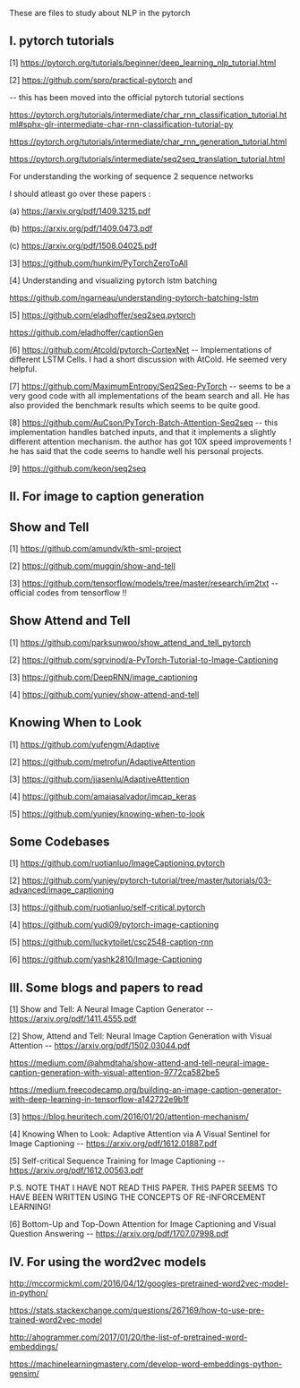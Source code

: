 These are files to study about NLP in the pytorch

I. pytorch tutorials 
------------------------------------

[1] https://pytorch.org/tutorials/beginner/deep_learning_nlp_tutorial.html

[2] https://github.com/spro/practical-pytorch and 

-- this has been moved into the official pytorch tutorial sections 

https://pytorch.org/tutorials/intermediate/char_rnn_classification_tutorial.html#sphx-glr-intermediate-char-rnn-classification-tutorial-py

https://pytorch.org/tutorials/intermediate/char_rnn_generation_tutorial.html

https://pytorch.org/tutorials/intermediate/seq2seq_translation_tutorial.html

For understanding the working of sequence 2 sequence networks 

I should atleast go over these papers : 

(a) https://arxiv.org/pdf/1409.3215.pdf

(b) https://arxiv.org/pdf/1409.0473.pdf

(c) https://arxiv.org/pdf/1508.04025.pdf

[3] https://github.com/hunkim/PyTorchZeroToAll

[4] Understanding and visualizing pytorch lstm batching 

https://github.com/ngarneau/understanding-pytorch-batching-lstm

[5] https://github.com/eladhoffer/seq2seq.pytorch

https://github.com/eladhoffer/captionGen

[6] https://github.com/Atcold/pytorch-CortexNet -- Implementations of different LSTM Cells. I had a short discussion with 
AtCold. He seemed very helpful.

[7] https://github.com/MaximumEntropy/Seq2Seq-PyTorch -- seems to be a very good code with all implementations of the beam search and all. He has also provided the benchmark results which seems to be quite good.

[8] https://github.com/AuCson/PyTorch-Batch-Attention-Seq2seq -- this implementation handles batched inputs, and that it implements a slightly different attention mechanism. the author has got 10X speed improvements ! he has said that the code seems to handle well his personal projects.

[9] https://github.com/keon/seq2seq

II. For image to caption generation
------------------------------------
Show and Tell
-------------
[1] https://github.com/amundv/kth-sml-project

[2] https://github.com/muggin/show-and-tell

[3] https://github.com/tensorflow/models/tree/master/research/im2txt -- official codes from tensorflow !!

Show Attend and Tell
-------------------------
[1] https://github.com/parksunwoo/show_attend_and_tell_pytorch

[2] https://github.com/sgrvinod/a-PyTorch-Tutorial-to-Image-Captioning

[3] https://github.com/DeepRNN/image_captioning

[4] https://github.com/yunjey/show-attend-and-tell

Knowing When to Look
----------------------
[1] https://github.com/yufengm/Adaptive

[2] https://github.com/metrofun/AdaptiveAttention

[3] https://github.com/jiasenlu/AdaptiveAttention

[4] https://github.com/amaiasalvador/imcap_keras

[5] https://github.com/yunjey/knowing-when-to-look

Some Codebases
----------------

[1] https://github.com/ruotianluo/ImageCaptioning.pytorch

[2] https://github.com/yunjey/pytorch-tutorial/tree/master/tutorials/03-advanced/image_captioning

[3] https://github.com/ruotianluo/self-critical.pytorch

[4] https://github.com/yudi09/pytorch-image-captioning

[5] https://github.com/luckytoilet/csc2548-caption-rnn

[6] https://github.com/yashk2810/Image-Captioning


III. Some blogs and papers to read 
-----------------------------

[1] Show and Tell: A Neural Image Caption Generator -- https://arxiv.org/pdf/1411.4555.pdf

[2] Show, Attend and Tell: Neural Image Caption Generation with Visual Attention -- https://arxiv.org/pdf/1502.03044.pdf

https://medium.com/@ahmdtaha/show-attend-and-tell-neural-image-caption-generation-with-visual-attention-9772ca582be5

https://medium.freecodecamp.org/building-an-image-caption-generator-with-deep-learning-in-tensorflow-a142722e9b1f

[3] https://blog.heuritech.com/2016/01/20/attention-mechanism/

[4] Knowing When to Look: Adaptive Attention via A Visual Sentinel for Image Captioning -- https://arxiv.org/pdf/1612.01887.pdf

[5] Self-critical Sequence Training for Image Captioning -- https://arxiv.org/pdf/1612.00563.pdf

P.S. NOTE THAT I HAVE NOT READ THIS PAPER. THIS PAPER SEEMS TO HAVE BEEN WRITTEN USING THE CONCEPTS OF RE-INFORCEMENT LEARNING!

[6] Bottom-Up and Top-Down Attention for Image Captioning and Visual Question Answering -- https://arxiv.org/pdf/1707.07998.pdf




IV. For using the word2vec models
------------------------------------

http://mccormickml.com/2016/04/12/googles-pretrained-word2vec-model-in-python/

https://stats.stackexchange.com/questions/267169/how-to-use-pre-trained-word2vec-model

http://ahogrammer.com/2017/01/20/the-list-of-pretrained-word-embeddings/

https://machinelearningmastery.com/develop-word-embeddings-python-gensim/


